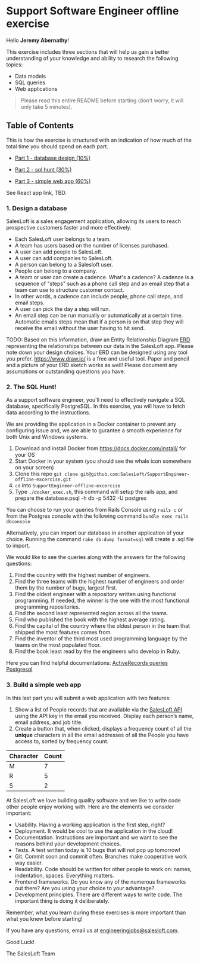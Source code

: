 # Support Software Engineer offline exercise

Hello **Jeremy Abernathy**!

This exercise includes three sections that will help us gain a better understanding of your knowledge and ability to research the following topics:

- Data models
- SQL queries
- Web applications

> Please read this entire README before starting (don't worry, it will only take 5 minutes).

## Table of Contents

This is how the exercise is structured with an indication of how much of the total time you should spend on each part.

- [Part 1 - database design (10%)](#1-design-a-database)
- [Part 2 - sql hunt (30%)](#2-the-sql-hunt)

- [Part 3 - simple web app (60%)](#3-build-a-simple-web-app)

See React app link, TBD.

### 1. Design a database

SalesLoft is a sales engagement application, allowing its users to reach prospective customers faster and more effectively.

- Each SalesLoft user belongs to a team.
- A team has users based on the number of licenses purchased.
- A user can add people to SalesLoft.
- A user can add companies to SalesLoft.
- A person can belong to a Salesloft user.
- People can belong to a company.
- A team or user can create a cadence. What's a cadence? A cadence is a sequence of "steps" such as a phone call step and an email step that a team can use to structure customer contact.
- In other words, a cadence can include people, phone call steps, and email steps.
- A user can pick the day a step will run.
- An email step can be run manually or automatically at a certain time.  Automatic emails steps mean that if a person is on that step they will receive the email without the user having to hit send.

TODO: Based on this information, draw an Entity Relationship Diagram [ERD](https://www.lucidchart.com/pages/er-diagrams) representing the relationships between our data in the SalesLoft app. Please note down your design choices. Your ERD can be designed using any tool you prefer. https://www.draw.io/ is a free and useful tool. Paper and pencil and a picture of your ERD sketch works as well!  Please document any assumptions or outstanding questions you have.

### 2. The SQL Hunt!

As a support software engineer, you'll need to effectively navigate a SQL database, specifically PostgreSQL. In this exercise, you will have to fetch data according to the instructions.

We are providing the application in a Docker container to prevent any configuring issue and, we are able to gurantee a smooth experience for both Unix and Windows systems.


1. Download and install Docker from https://docs.docker.com/install/ for your OS
2. Start Docker in your system (you should see the whale icon somewhere on your screen)
3. Clone this repo `git clone git@github.com:SalesLoft/SupportEngineer-offline-excercise.git`
4. `cd` into `SupportEngineer-offline-excercise`
5. Type `./docker_exec.sh`, this command will setup the rails app, and prepare the database.psql -h db -p 5432 -U postgres

You can choose to run your queries from Rails Console using `rails c` or from the Postgres console with the following command `bundle exec rails dbconsole`

Alternatively, you can import our database in another application of your choice. Running the command `rake db:dump format=sql` will create a .sql file to import.

We would like to see the queries along with the answers for the following questions:

1. Find the country with the highest number of engineers.
2. Find the three teams with the highest number of engineers and order them by the number of bugs, largest first.
3. Find the oldest engineer with a repository written using functional programming. If needed, the winner is the one with the most functional programming repositories.
4. Find the second least represented region across all the teams.
5. Find who published the book with the highest average rating.
6. Find the capital of the country where the oldest person in the team that shipped the most features comes from.
7. Find the inventor of the third most used programming language by the teams on the most populated floor.
8. Find the book least read by the the engineers who develop in Ruby.

Here you can find helpful documentations: [ActiveRecords queries](https://guides.rubyonrails.org/active_record_querying.html) [Postgresql](http://www.postgresqltutorial.com/postgresql-cheat-sheet/) 

### 3. Build a simple web app

In this last part you will submit a web application with two features:

1. Show a list of People records that are available via the [SalesLoft API](https://developers.salesloft.com/api.html#!/People/get_v2_people_json) using the API key in the email you received. Display each person’s name, email address, and job title.
2. Create a button that, when clicked, displays a frequency count of all the **unique** characters in all the email addresses of all the People you have access to, sorted by frequency count.

| Character | Count |
| --------- | ----- |
| M         | 7     |
| R         | 5     |
| S         | 2     |

At SalesLoft we love building quality software and we like to write code other people enjoy working with. Here are the elements we consider important:

- Usability. Having a working application is the first step, right?
- Deployment. It would be cool to use the application in the cloud!
- Documentation. Instructions are important and we want to see the reasons behind your development choices.
- Tests. A test written today is 10 bugs that will not pop up tomorrow!
- Git. Commit soon and commit often. Branches make cooperative work way easier.
- Readability. Code should be written for other people to work on: names, indentation, spaces. Everything matters.
- Frontend frameworks. Do you know any of the numerous frameworks out there? Are you using your choice to your advantage?
- Development principles. There are different ways to write code. The important thing is doing it deliberately.

Remember, what you learn during these exercises is more important than what you knew before starting!

If you have any questions, email us at engineeringjobs@salesloft.com.

Good Luck!

The SalesLoft Team
